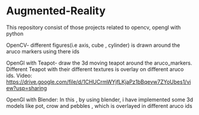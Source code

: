 # Augmented-Reality
This repository consist of those projects related to opencv, opengl with python

OpenCV- different figures(i.e axis, cube , cylinder) is drawn around the aruco markers using there ids

OpenGl with Teapot- draw the 3d moving teapot around the aruco_markers. Different Teapot with their different textures is overlay on different aruco ids. Video:  https://drive.google.com/file/d/1CHUCrmWYjfLKjaPz1bBqevw7ZYoUbes1/view?usp=sharing

OpenGl with Blender: In this , by using blender, i have implemented some 3d models like pot, crow and pebbles , which is overlayed in different aruco ids
